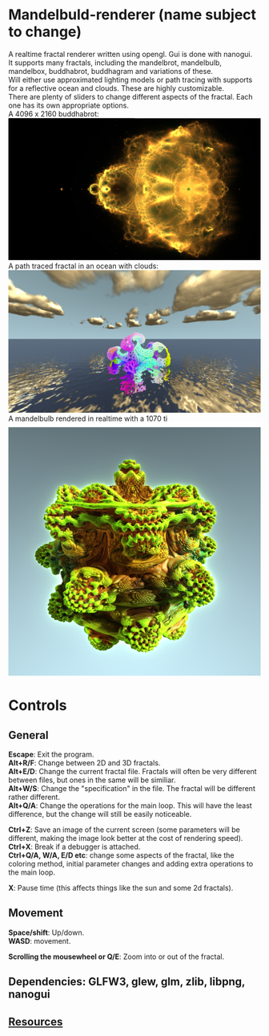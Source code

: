 
# Mandelbuld-renderer (name subject to change)
A realtime fractal renderer written using opengl. Gui is done with nanogui.<br/>
It supports many fractals, including the mandelbrot, mandelbulb, mandelbox, buddhabrot, buddhagram and variations of these.<br/>
Will either use approximated lighting models or path tracing with supports for a reflective ocean and clouds. These are highly customizable.<br/>
There are plenty of sliders to change different aspects of the fractal. Each one has its own appropriate options.<br/>
A 4096 x 2160 buddhabrot:<br/>
![Alt text](/Images/buddhabrot.png?raw=true)
A path traced fractal in an ocean with clouds:<br/>
![Alt text](/Images/Cloud_ocean.png?raw=true)
A mandelbulb rendered in realtime with a 1070 ti<br/>
![Alt text](/Images/sample.png?raw=true "Rendered in realmtime with a 1070 ti")
# **Controls**<br/>
## **General**<br/>
**Escape**: Exit the program. <br/>
**Alt+R/F**: Change between 2D and 3D fractals. <br/>
**Alt+E/D**: Change the current fractal file. Fractals will often be very different between files, but ones in the same will be similiar.<br/>
**Alt+W/S**: Change the "specification" in the file. The fractal will be different rather different.<br/>
**Alt+Q/A**: Change the operations for the main loop. This will have the least difference, but the change will still be easily noticeable.<br/>

**Ctrl+Z**: Save an image of the current screen (some parameters will be different, making the image look better at the cost of rendering speed).<br/>
**Ctrl+X**: Break if a debugger is attached.<br/>
**Ctrl+Q/A, W/A, E/D etc**: change some aspects of the fractal, like the coloring method, initial parameter changes and adding extra operations to the main loop.<br/>

**X**: Pause time (this affects things like the sun and some 2d fractals).<br/>


## **Movement**<br/>
**Space/shift**: Up/down.<br/>
**WASD**: movement.<br/>

**Scrolling the mousewheel or Q/E**: Zoom into or out of the fractal.<br/>

## **Dependencies**: GLFW3, glew, glm, zlib, libpng, nanogui<br/>
## **[Resources](https://github.com/Matistjati/Mandelbuld-renderer/blob/master/resources.md)** <br/>




